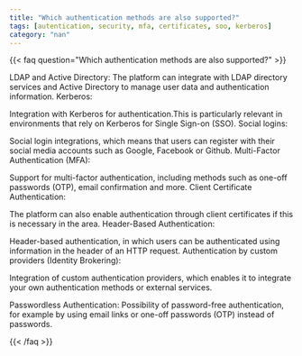 ```yaml
---
title: "Which authentication methods are also supported?"
tags: [autentication, security, mfa, certificates, soo, kerberos]
category: "nan"
---
```


<!-- QUESTION -->

{{< faq question="Which authentication methods are also supported?" >}}

<!-- ANSWER -->

LDAP and Active Directory:
The platform can integrate with LDAP directory services and Active Directory to manage user data and authentication information.
Kerberos:

Integration with Kerberos for authentication.This is particularly relevant in environments that rely on Kerberos for Single Sign-on (SSO).
Social logins:

Social login integrations, which means that users can register with their social media accounts such as Google, Facebook or Github.
Multi-Factor Authentication (MFA):

Support for multi-factor authentication, including methods such as one-off passwords (OTP), email confirmation and more.
Client Certificate Authentication:

The platform can also enable authentication through client certificates if this is necessary in the area.
Header-Based Authentication:

Header-based authentication, in which users can be authenticated using information in the header of an HTTP request.
Authentication by custom providers (Identity Brokering):

Integration of custom authentication providers, which enables it to integrate your own authentication methods or external services.

Passwordless Authentication:
Possibility of password-free authentication, for example by using email links or one-off passwords (OTP) instead of passwords.

{{< /faq >}}
